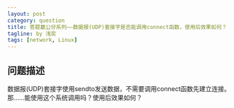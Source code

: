 ```yaml
---
layout: post
category: question
title: 答题赢公仔系列——数据报(UDP)套接字是否能调用connect函数，使用后效果如何？
tagline: by 浅奕
tags: [network, Linux]
---
```


## 问题描述

数据报(UDP)套接字使用sendto发送数据，不需要调用connect函数先建立连接。那……能使用这个系统调用吗？使用后效果如何？
